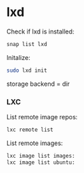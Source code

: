 # lxd

Check if lxd is installed:
```bash
snap list lxd
```

Initalize:
```bash
sudo lxd init
```
storage backend = dir

### LXC

List remote image repos:
```bash
lxc remote list
```

List remote images:
```bash
lxc image list images:
lxc image list ubuntu:
```
